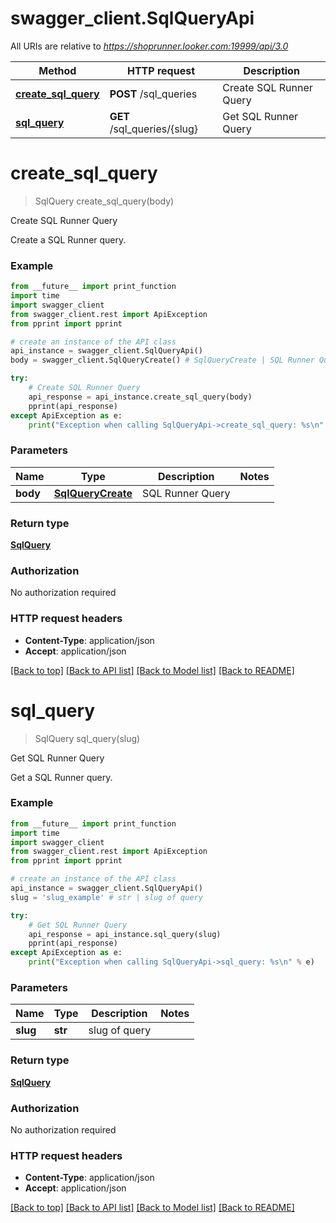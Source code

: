 # swagger_client.SqlQueryApi

All URIs are relative to *https://shoprunner.looker.com:19999/api/3.0*

Method | HTTP request | Description
------------- | ------------- | -------------
[**create_sql_query**](SqlQueryApi.md#create_sql_query) | **POST** /sql_queries | Create SQL Runner Query
[**sql_query**](SqlQueryApi.md#sql_query) | **GET** /sql_queries/{slug} | Get SQL Runner Query


# **create_sql_query**
> SqlQuery create_sql_query(body)

Create SQL Runner Query

Create a SQL Runner query.

### Example
```python
from __future__ import print_function
import time
import swagger_client
from swagger_client.rest import ApiException
from pprint import pprint

# create an instance of the API class
api_instance = swagger_client.SqlQueryApi()
body = swagger_client.SqlQueryCreate() # SqlQueryCreate | SQL Runner Query

try:
    # Create SQL Runner Query
    api_response = api_instance.create_sql_query(body)
    pprint(api_response)
except ApiException as e:
    print("Exception when calling SqlQueryApi->create_sql_query: %s\n" % e)
```

### Parameters

Name | Type | Description  | Notes
------------- | ------------- | ------------- | -------------
 **body** | [**SqlQueryCreate**](SqlQueryCreate.md)| SQL Runner Query | 

### Return type

[**SqlQuery**](SqlQuery.md)

### Authorization

No authorization required

### HTTP request headers

 - **Content-Type**: application/json
 - **Accept**: application/json

[[Back to top]](#) [[Back to API list]](../README.md#documentation-for-api-endpoints) [[Back to Model list]](../README.md#documentation-for-models) [[Back to README]](../README.md)

# **sql_query**
> SqlQuery sql_query(slug)

Get SQL Runner Query

Get a SQL Runner query.

### Example
```python
from __future__ import print_function
import time
import swagger_client
from swagger_client.rest import ApiException
from pprint import pprint

# create an instance of the API class
api_instance = swagger_client.SqlQueryApi()
slug = 'slug_example' # str | slug of query

try:
    # Get SQL Runner Query
    api_response = api_instance.sql_query(slug)
    pprint(api_response)
except ApiException as e:
    print("Exception when calling SqlQueryApi->sql_query: %s\n" % e)
```

### Parameters

Name | Type | Description  | Notes
------------- | ------------- | ------------- | -------------
 **slug** | **str**| slug of query | 

### Return type

[**SqlQuery**](SqlQuery.md)

### Authorization

No authorization required

### HTTP request headers

 - **Content-Type**: application/json
 - **Accept**: application/json

[[Back to top]](#) [[Back to API list]](../README.md#documentation-for-api-endpoints) [[Back to Model list]](../README.md#documentation-for-models) [[Back to README]](../README.md)

